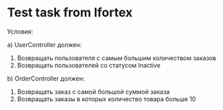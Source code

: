 # Test task from Ifortex
Условия:

а) UserController должен:
1. Возвращать пользователя с самым большим количеством заказов
2. Возвращать пользователей со статусом Inaсtive

b) OrderController должен:
1. Возвращать заказ с самой большой суммой заказа
2. Возвращать заказы в которых количество товара больше 10
